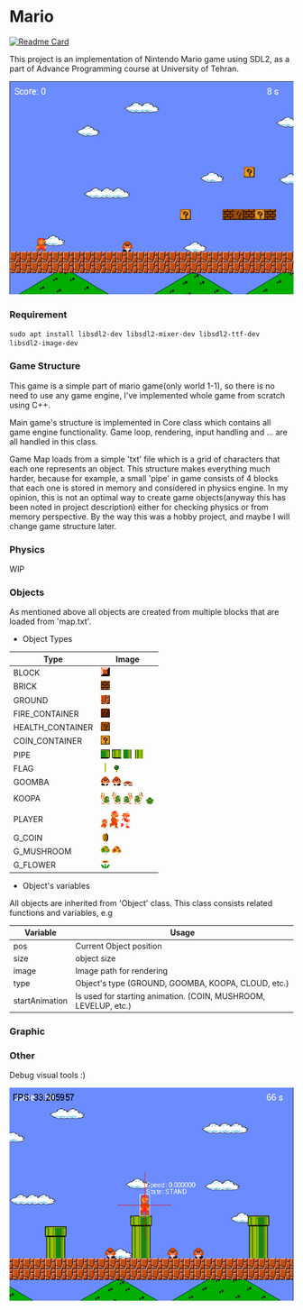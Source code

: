# Mario

[![Readme Card](https://github-readme-stats.vercel.app/api/pin/?username=Phoenix-flame&repo=Mario&theme=vue-dark)](https://github.com/anuraghazra/github-readme-stats)

This project is an implementation of Nintendo Mario game using SDL2, as a part of Advance Programming course at University of Tehran.

![alt text](https://github.com/Phoenix-flame/Mario/blob/master/images/1.png?raw=true)

### Requirement
```
sudo apt install libsdl2-dev libsdl2-mixer-dev libsdl2-ttf-dev libsdl2-image-dev
```


### Game Structure
This game is a simple part of mario game(only world 1-1), so there is no need to use any game engine, I've implemented whole game from scratch using C++.

Main game's structure is implemented in Core class which contains all game engine functionality.
Game loop, rendering, input handling and ... are all handled in this class.

Game Map loads from a simple 'txt' file which is a grid of characters that each one represents an object.
This structure makes everything much harder, because for example, a small 'pipe' in game consists of 4 blocks that each one is stored in memory and considered in physics engine.
In my opinion, this is not an optimal way to create game objects(anyway this has been noted in project description) either for checking physics or from memory perspective.
By the way this was a hobby project, and maybe I will change game structure later. 


### Physics
 WIP

### Objects
As mentioned above all objects are created from multiple blocks that are loaded from 'map.txt'.

- Object Types

|Type| Image|
|--|--|
|BLOCK|![alt text](https://github.com/Phoenix-flame/Mario/blob/master/assets/sprites/objects/bricks_blocks/block.png)|
|BRICK|![alt text](https://github.com/Phoenix-flame/Mario/blob/master/assets/sprites/objects/bricks_blocks/brick.png)|
|GROUND|![alt text](https://github.com/Phoenix-flame/Mario/blob/master/assets/sprites/objects/bricks_blocks/clay.png)|
|FIRE_CONTAINER|![alt text](https://github.com/Phoenix-flame/Mario/blob/master/assets/sprites/objects/bricks_blocks/question-3.png)|
|HEALTH_CONTAINER|![alt text](https://github.com/Phoenix-flame/Mario/blob/master/assets/sprites/objects/bricks_blocks/question-2.png)|
|COIN_CONTAINER|![alt text](https://github.com/Phoenix-flame/Mario/blob/master/assets/sprites/objects/bricks_blocks/question-1.png)|
|PIPE|![alt text](https://github.com/Phoenix-flame/Mario/blob/master/assets/sprites/objects/pipe/head-right.png) ![alt text](https://github.com/Phoenix-flame/Mario/blob/master/assets/sprites/objects/pipe/head-left.png) ![alt text](https://github.com/Phoenix-flame/Mario/blob/master/assets/sprites/objects/pipe/right.png) ![alt text](https://github.com/Phoenix-flame/Mario/blob/master/assets/sprites/objects/pipe/left.png)|
|FLAG|![alt text](https://github.com/Phoenix-flame/Mario/blob/master/assets/sprites/objects/flag/body.png) ![alt text](https://github.com/Phoenix-flame/Mario/blob/master/assets/sprites/objects/flag/head.png)|
|GOOMBA|![alt text](https://github.com/Phoenix-flame/Mario/blob/master/assets/sprites/enemies/little_goomba/walking-1.png) ![alt text](https://github.com/Phoenix-flame/Mario/blob/master/assets/sprites/enemies/little_goomba/walking-2.png) ![alt text](https://github.com/Phoenix-flame/Mario/blob/master/assets/sprites/enemies/little_goomba/dead.png)|
|KOOPA|![alt text](https://github.com/Phoenix-flame/Mario/blob/master/assets/sprites/enemies/koopa_troopa/walking-left-1.png) ![alt text](https://github.com/Phoenix-flame/Mario/blob/master/assets/sprites/enemies/koopa_troopa/walking-left-2.png) ![alt text](https://github.com/Phoenix-flame/Mario/blob/master/assets/sprites/enemies/koopa_troopa/walking-right-1.png) ![alt text](https://github.com/Phoenix-flame/Mario/blob/master/assets/sprites/enemies/koopa_troopa/walking-right-2.png) ![alt text](https://github.com/Phoenix-flame/Mario/blob/master/assets/sprites/enemies/koopa_troopa/dead.png)|
|PLAYER|![alt text](https://github.com/Phoenix-flame/Mario/blob/master/assets/sprites/mario/normal/walking-right-1.png) ![alt text](https://github.com/Phoenix-flame/Mario/blob/master/assets/sprites/mario/big/walking-right-1.png) ![alt text](https://github.com/Phoenix-flame/Mario/blob/master/assets/sprites/mario/white/walking-right-1.png)|
|G_COIN|![alt text](https://github.com/Phoenix-flame/Mario/blob/master/assets/sprites/objects/coin.png)|
|G_MUSHROOM|![alt text](https://github.com/Phoenix-flame/Mario/blob/master/assets/sprites/objects/mushroom/health.png) ![alt text](https://github.com/Phoenix-flame/Mario/blob/master/assets/sprites/objects/mushroom/red.png)|
|G_FLOWER|![alt text](https://github.com/Phoenix-flame/Mario/blob/master/assets/sprites/objects/flower.png)|

- Object's variables 

All objects are inherited from 'Object' class. This class consists related functions and variables, e.g

|Variable<Type>| Usage|
|--|--|
|pos<Point>| Current Object position|
|size<Point>| object size |
|image<String>| Image path for rendering|
|type<Type>| Object's type (GROUND, GOOMBA, KOOPA, CLOUD, etc.)|
|startAnimation<bool>| Is used for starting animation. (COIN, MUSHROOM, LEVELUP, etc.)|



### Graphic


### Other
Debug visual tools :)

![alt text](https://github.com/Phoenix-flame/Mario/blob/master/images/3.png?raw=true)
